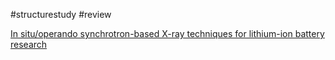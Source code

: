 
#structurestudy
#review


[In situ/operando synchrotron-based X-ray techniques for lithium-ion battery research](https://www.nature.com/articles/s41427-018-0056-z)
